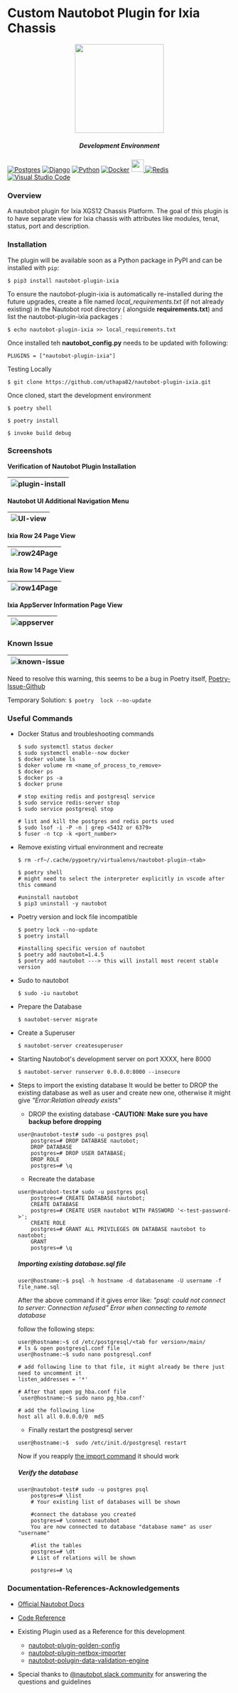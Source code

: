 # Custom Nautobot Plugin for Ixia Chassis 

<p align="center">
    <img src ="images/ixia_logo.png" width='200'>
</p>
<h5 align='center'>Development Environment</h5>

<p align='center'>

<a href="https://www.postgresql.org/" target="_blank">![Postgres](https://img.shields.io/badge/postgres-%23316192.svg?style=for-the-badge&logo=postgresql&logoColor=white)</a> <a href="https://www.djangoproject.com/" target="_blank">![Django](https://img.shields.io/badge/django-%23092E20.svg?style=for-the-badge&logo=django&logoColor=white)</a> <a href="https://www.python.org" target="_blank">![Python](https://img.shields.io/badge/python-3670A0?style=for-the-badge&logo=python&logoColor=ffdd54)</a> <a href="https://docs.docker.com/get-docker/" target="_blank">![Docker](https://img.shields.io/badge/docker-%230db7ed.svg?style=for-the-badge&logo=docker&logoColor=white)</a> <a href="https://python-poetry.org/" target="_blank"><img src="https://img.shields.io/badge/packaging-poetry-cyan.svg" height="28"/> </a> <a href="https://redis.io/" target="_blank">![Redis](https://img.shields.io/badge/redis-%23DD0031.svg?style=for-the-badge&logo=redis&logoColor=white) <a href="https://code.visualstudio.com/" target="_blank">![Visual Studio Code](https://img.shields.io/badge/Visual%20Studio%20Code-0078d7.svg?style=for-the-badge&logo=visual-studio-code&logoColor=white)</a>

</p>

### Overview
A nautobot plugin for Ixia XGS12 Chassis Platform. The goal of this plugin is to have separate view for Ixia chassis with attributes like modules, tenat, status, port and description.

### Installation
The plugin will be available soon as a Python package in PyPI and can be installed with `pip`:

	$ pip3 install nautobot-plugin-ixia

	
To ensure the nautobot-plugin-ixia is automatically re-installed during the future upgrades, create a file named *local_requirements.txt* (if not already existing) in the Nautobot root directory ( alongside **requirements.txt**) and list the nautobot-plugin-ixia packages :

	$ echo nautobot-plugin-ixia >> local_requirements.txt

Once installed teh **nautobot_config.py** needs to be updated with following:

	PLUGINS = ["nautobot-plugin-ixia"]

Testing Locally 

	$ git clone https://github.com/uthapa82/nautobot-plugin-ixia.git

Once cloned, start the development environment 
	
	
	$ poetry shell

	$ poetry install 

	$ invoke build debug
	
### Screenshots
**Verification of Nautobot Plugin Installation**

| ![plugin-install](images/installed-plugin.png) |
|-|

**Nautobot UI Additional Navigation Menu**


| ![UI-view](images/additional-nav.png) |
|-|

**Ixia Row 24 Page View** 

| ![row24Page](images/row24view.png) |
|-|

**Ixia Row 14 Page View**

| ![row14Page](images/row14view.png) |
|-|

**Ixia AppServer Information Page View**

| ![appserver](images/appserverview.png) |
|-|

### Known Issue

| ![known-issue](images/known-issue.png) |
|-|

Need to resolve this warning, this seems to be a bug in Poetry itself, [Poetry-Issue-Github](https://github.com/python-poetry/poetry/issues/7211)

Temporary Solution: 
	`$ poetry  lock --no-update`


### Useful Commands 
* Docker Status and troubleshooting commands
	```properties
	$ sudo systemctl status docker
	$ sudo systemctl enable--now docker
	$ docker volume ls
	$ doker volume rm <name_of_process_to_remove>
	$ docker ps
	$ docker ps -a 
	$ docker prune 

	# stop exiting redis and postgresql service 
	$ sudo service redis-server stop
	$ sudo service postgresql stop

	# list and kill the postgres and redis ports used 
	$ sudo lsof -i -P -n | grep <5432 or 6379>
	$ fuser -n tcp -k <port_number>
	
	```

* Remove existing virtual environment and recreate 

	```properties
	$ rm -rf~/.cache/pypoetry/virtualenvs/nautobot-plugin-<tab>

	$ poetry shell 
	# might need to select the interpreter explicitly in vscode after this command 

	#uninstall nautobot
	$ pip3 uninstall -y nautobot

* Poetry version and lock file incompatible 
	
	```properties 
	$ poetry lock --no-update
	$ poetry install 
	
	#installing specific version of nautobot 
	$ poetry add nautobot=1.4.5
	$ poetry add nautobot ---> this will install most recent stable version 

	```
* Sudo to nautobot

	`$ sudo -iu nautobot`

* Prepare the Database 

	`$ nautobot-server migrate `	
	
* Create a Superuser 

	`$ nautobot-server createsuperuser`
	
* Starting Nautobot's development server on port XXXX, here 8000

	`$ nautobot-server runserver 0.0.0.0:8000 --insecure`

* Steps to import the existing database 
	It would be better to DROP the existing database as well as user and create new one, otherwise it might give *"Error:Relation already exists"*

	* DROP the existing database **-CAUTION: Make sure you have backup before dropping**

	```
	user@nautobot-test# sudo -u postgres psql
		postgres=# DROP DATABASE nautobot;
		DROP DATABASE  
		postgres=# DROP USER DATABASE;
		DROP ROLE 
		postgres=# \q
	
	```

	* Recreate the database 

	```
	user@nautobot-test# sudo -u postgres psql
		postgres=# CREATE DATABASE nautobot;
		CREATE DATABASE  
		postgres=# CREATE USER nautobot WITH PASSWORD '<-test-password->';
		CREATE ROLE
		postgres=# GRANT ALL PRIVILEGES ON DATABASE nautobot to nautobot;
		GRANT
		postgres=# \q
	
	```

	##### Importing existing database.sql file 
	
	`user@hostname:~$ psql -h hostname -d databasename -U username -f file_name.sql`

	After the above command if it gives error like: 
		*"psql: could not connect to server: Connection refused" Error when connecting to remote database*
	
	follow the following steps:

	```
	user@hostname:~$ cd /etc/postgresql/<tab for version>/main/
	# ls & open postgresql.conf file 
	user@hostname:~$ sudo nano postgresql.conf 

	# add following line to that file, it might already be there just need to uncomment it 
	listen_addresses = '*'

	# After that open pg_hba.conf file 
	`user@hostname:~$ sudo nano pg_hba.conf' 

	# add the following line 
	host all all 0.0.0.0/0  md5

	```

	* Finally restart the postgresql server 

	`user@hostname:~$  sudo /etc/init.d/postgresql restart `

	Now if you reapply [the import command](#importing-existing-databasesql-file) it should work

 	##### Verify the database 

	```
	user@nautobot-test# sudo -u postgres psql
		postgres=# \list 
		# Your existing list of databases will be shown
		
		#connect the database you created 
		postgres=# \connect nautobot
		You are now connected to database "database name" as user "username"

		#list the tables 
		postgres=# \dt 
		# List of relations will be shown

		postgres=# \q
	
	```

### Documentation-References-Acknowledgements
* [Official Nautobot Docs](https://docs.nautobot.com/)
* [Code Reference](https://docs.nautobot.com/projects/core/en/stable/plugins/development/#extending-object-detail-views)
* Existing Plugin used as a Reference for this development
	* [nautobot-plugin-golden-config](https://github.com/nautobot/nautobot-plugin-golden-config)
	* [nautobot-plugin-netbox-importer](https://github.com/nautobot/nautobot-plugin-netbox-importer)
	* [nautobot-polugin-data-validation-engine](https://github.com/nautobot/nautobot-plugin-data-validation-engine)

* Special thanks to [@nautobot slack community](http://slack.networktocode.com/) for answering the questions and guidelines

